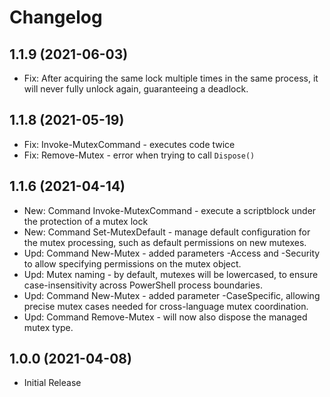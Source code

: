 ﻿# Changelog

## 1.1.9 (2021-06-03)

+ Fix: After acquiring the same lock multiple times in the same process, it will never fully unlock again, guaranteeing a deadlock.

## 1.1.8 (2021-05-19)

+ Fix: Invoke-MutexCommand - executes code twice
+ Fix: Remove-Mutex - error when trying to call `Dispose()`

## 1.1.6 (2021-04-14)

+ New: Command Invoke-MutexCommand - execute a scriptblock under the protection of a mutex lock
+ New: Command Set-MutexDefault - manage default configuration for the mutex processing, such as default permissions on new mutexes.
+ Upd: Command New-Mutex - added parameters -Access and -Security to allow specifying permissions on the mutex object.
+ Upd: Mutex naming - by default, mutexes will be lowercased, to ensure case-insensitivity across PowerShell process boundaries.
+ Upd: Command New-Mutex - added parameter -CaseSpecific, allowing precise mutex cases needed for cross-language mutex coordination.
+ Upd: Command Remove-Mutex - will now also dispose the managed mutex type.

## 1.0.0 (2021-04-08)

+ Initial Release
